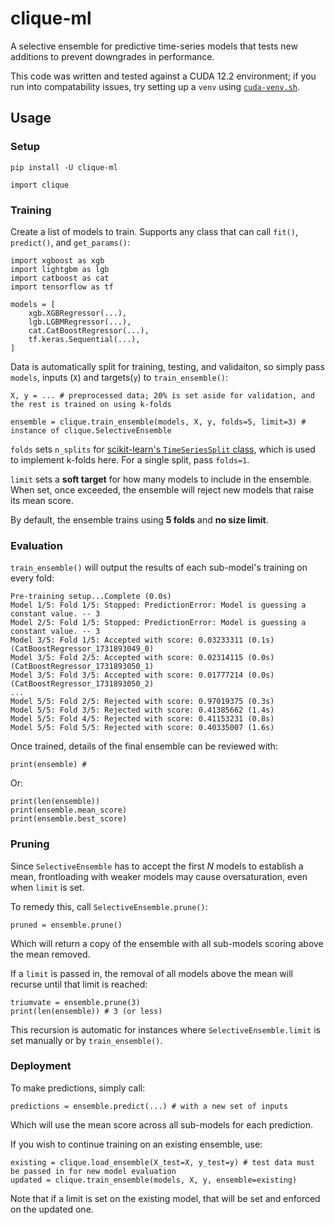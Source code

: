 # clique-ml
A selective ensemble for predictive time-series models that tests new additions to prevent downgrades in performance.

This code was written and tested against a CUDA 12.2 environment; if you run into compatability issues, try setting up a `venv` using [`cuda-venv.sh`](./cuda-venv.sh).

## Usage
### Setup
```
pip install -U clique-ml
```
```
import clique
```
### Training

Create a list of models to train. Supports any class that can call `fit()`, `predict()`, and `get_params()`:
```
import xgboost as xgb
import lightgbm as lgb
import catboost as cat
import tensorflow as tf

models = [
    xgb.XGBRegressor(...),
    lgb.LGBMRegressor(...),
    cat.CatBoostRegressor(...),
    tf.keras.Sequential(...),
]
```
Data is automatically split for training, testing, and validaiton, so simply pass `models`, inputs (`X`) and targets(`y`) to `train_ensemble()`:

```
X, y = ... # preprocessed data; 20% is set aside for validation, and the rest is trained on using k-folds

ensemble = clique.train_ensemble(models, X, y, folds=5, limit=3) # instance of clique.SelectiveEnsemble
```
`folds` sets `n_splits` for [scikit-learn's `TimeSeriesSplit` class](https://scikit-learn.org/stable/modules/generated/sklearn.model_selection.TimeSeriesSplit.html), which is used to implement k-folds here. For a single split, pass `folds=1`.

`limit` sets a **soft target** for how many models to include in the ensemble. When set, once exceeded, the ensemble will reject new models that raise its mean score.

By default, the ensemble trains using **5 folds** and **no size limit**.

### Evaluation

`train_ensemble()` will output the results of each sub-model's training on every fold:
```
Pre-training setup...Complete (0.0s)
Model 1/5: Fold 1/5: Stopped: PredictionError: Model is guessing a constant value. -- 3      
Model 2/5: Fold 1/5: Stopped: PredictionError: Model is guessing a constant value. -- 3       
Model 3/5: Fold 1/5: Accepted with score: 0.03233311 (0.1s) (CatBoostRegressor_1731893049_0)          
Model 3/5: Fold 2/5: Accepted with score: 0.02314115 (0.0s) (CatBoostRegressor_1731893050_1)          
Model 3/5: Fold 3/5: Accepted with score: 0.01777214 (0.0s) (CatBoostRegressor_1731893050_2)
...      
Model 5/5: Fold 2/5: Rejected with score: 0.97019375 (0.3s)                            
Model 5/5: Fold 3/5: Rejected with score: 0.41385662 (1.4s)                         
Model 5/5: Fold 4/5: Rejected with score: 0.41153231 (0.8s)          
Model 5/5: Fold 5/5: Rejected with score: 0.40335007 (1.6s) 
```
Once trained, details of the final ensemble can be reviewed with:
```
print(ensemble) # 
```
Or:
```
print(len(ensemble))
print(ensemble.mean_score)
print(ensemble.best_score)
```
### Pruning
Since `SelectiveEnsemble` has to accept the first *N* models to establish a mean, frontloading with weaker models may cause oversaturation, even when `limit` is set.

To remedy this, call `SelectiveEnsemble.prune()`:
```
pruned = ensemble.prune()
```
Which will return a copy of the ensemble with all sub-models scoring above the mean removed. 

If a `limit` is passed in, the removal of all models above the mean will recurse until that limit is reached:
```
triumvate = ensemble.prune(3)
print(len(ensemble)) # 3 (or less)
```
This recursion is automatic for instances where `SelectiveEnsemble.limit` is set manually or by `train_ensemble()`.

### Deployment
To make predictions, simply call:
```
predictions = ensemble.predict(...) # with a new set of inputs
```
Which will use the mean score across all sub-models for each prediction.

If you wish to continue training on an existing ensemble, use:
```
existing = clique.load_ensemble(X_test=X, y_test=y) # test data must be passed in for new model evaluation
updated = clique.train_ensemble(models, X, y, ensemble=existing)
```
Note that if a limit is set on the existing model, that will be set and enforced on the updated one.